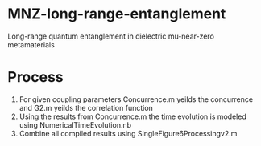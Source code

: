 # MNZ-long-range-entanglement
Long-range quantum entanglement in dielectric mu-near-zero metamaterials

# Process
1. For given coupling parameters Concurrence.m yeilds the concurrence and G2.m yeilds the correlation function
2. Using the results from Concurrence.m the time evolution is modeled using NumericalTimeEvolution.nb
3. Combine all compiled results using SingleFigure6Processingv2.m
